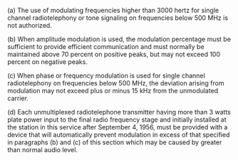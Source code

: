 (a) The use of modulating frequencies higher than 3000 hertz for single channel radiotelephony or tone signaling on frequencies below 500 MHz is not authorized.

(b) When amplitude modulation is used, the modulation percentage must be sufficient to provide efficient communication and must normally be maintained above 70 percent on positive peaks, but may not exceed 100 percent on negative peaks.

(c) When phase or frequency modulation is used for single channel radiotelephony on frequencies below 500 MHz, the deviation arising from modulation may not exceed plus or minus 15 kHz from the unmodulated carrier.
                                    

(d) Each unmultiplexed radiotelephone transmitter having more than 3 watts plate power input to the final radio frequency stage and initially installed at the station in this service after September 4, 1956, must be provided with a device that will automatically prevent modulation in excess of that specified in paragraphs (b) and (c) of this section which may be caused by greater than normal audio level.

